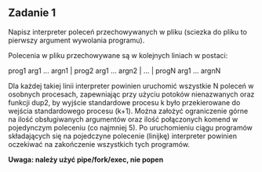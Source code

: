 ## Zadanie 1
Napisz interpreter poleceń przechowywanych w pliku (sciezka do pliku to pierwszy argument wywolania programu).

Polecenia w pliku przechowywane są w kolejnych liniach w postaci: 

prog1 arg1 ... argn1 | prog2 arg1 ... argn2 | ... | progN arg1 ... argnN

Dla każdej  takiej linii interpreter powinien uruchomić wszystkie N poleceń w osobnych procesach, zapewniając przy użyciu potoków nienazwanych oraz funkcji dup2, by wyjście standardowe procesu k było przekierowane do wejścia standardowego procesu (k+1). Można założyć ograniczenie górne na ilość obsługiwanych argumentów oraz ilość połączonych komend w pojedynczym poleceniu (co najmniej 5). Po uruchomieniu ciągu programów składających się na pojedczyne polecenie (linijkę) interpreter powinien oczekiwać na zakończenie wszystkich tych programów.

__Uwaga: należy użyć pipe/fork/exec, nie popen__